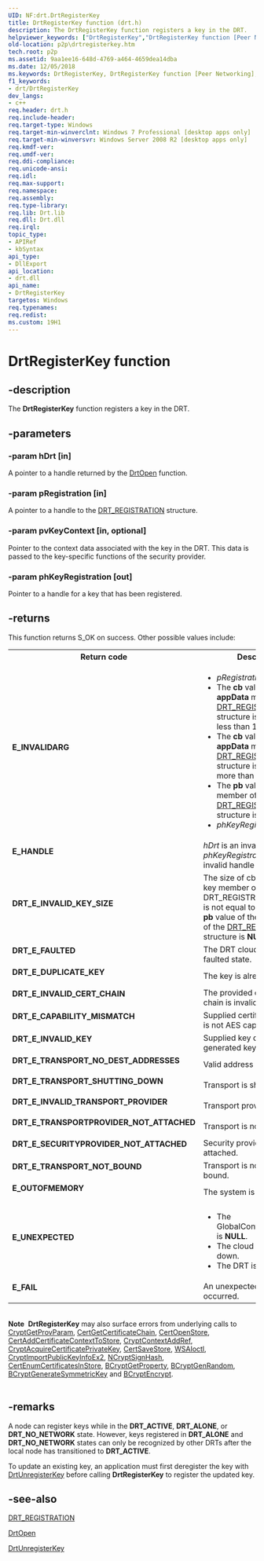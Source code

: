 ```yaml
---
UID: NF:drt.DrtRegisterKey
title: DrtRegisterKey function (drt.h)
description: The DrtRegisterKey function registers a key in the DRT.
helpviewer_keywords: ["DrtRegisterKey","DrtRegisterKey function [Peer Networking]","drt/DrtRegisterKey","p2p.drtregisterkey"]
old-location: p2p\drtregisterkey.htm
tech.root: p2p
ms.assetid: 9aa1ee16-648d-4769-a464-4659dea14dba
ms.date: 12/05/2018
ms.keywords: DrtRegisterKey, DrtRegisterKey function [Peer Networking], drt/DrtRegisterKey, p2p.drtregisterkey
f1_keywords:
- drt/DrtRegisterKey
dev_langs:
- c++
req.header: drt.h
req.include-header: 
req.target-type: Windows
req.target-min-winverclnt: Windows 7 Professional [desktop apps only]
req.target-min-winversvr: Windows Server 2008 R2 [desktop apps only]
req.kmdf-ver: 
req.umdf-ver: 
req.ddi-compliance: 
req.unicode-ansi: 
req.idl: 
req.max-support: 
req.namespace: 
req.assembly: 
req.type-library: 
req.lib: Drt.lib
req.dll: Drt.dll
req.irql: 
topic_type:
- APIRef
- kbSyntax
api_type:
- DllExport
api_location:
- drt.dll
api_name:
- DrtRegisterKey
targetos: Windows
req.typenames: 
req.redist: 
ms.custom: 19H1
---
```


# DrtRegisterKey function


## -description


The <b>DrtRegisterKey</b> function registers a key in the DRT. 


## -parameters




### -param hDrt [in]

A pointer to a handle returned by the <a href="https://docs.microsoft.com/windows/desktop/api/drt/nf-drt-drtopen">DrtOpen</a> function.


### -param pRegistration [in]

A pointer to a handle to the <a href="https://docs.microsoft.com/windows/desktop/api/drt/ns-drt-drt_registration">DRT_REGISTRATION</a> structure.


### -param pvKeyContext [in, optional]

Pointer to the context data associated with the key in the DRT. This data is passed to the key-specific functions of the security provider.


### -param phKeyRegistration [out]

Pointer to a handle for a key that has been registered.


## -returns



This function returns S_OK on success. Other possible values include:

<table>
<tr>
<th>Return code</th>
<th>Description</th>
</tr>
<tr>
<td width="40%">
<dl>
<dt><b>E_INVALIDARG</b></dt>
</dl>
</td>
<td width="60%">
<ul>
<li><i>pRegistration</i> is <b>NULL</b></li>
<li>The <b>cb</b> value  of the <b>appData</b> member of the <a href="https://docs.microsoft.com/windows/desktop/api/drt/ns-drt-drt_registration">DRT_REGISTRATION</a> structure is too large (ie. less than 1).</li>
<li>The <b>cb</b> value  of the <b>appData</b> member of the    <a href="https://docs.microsoft.com/windows/desktop/api/drt/ns-drt-drt_registration">DRT_REGISTRATION</a> structure is too large (ie. more than 5120).</li>
<li>The <b>pb</b> value  of the <b>key</b> member   of the <a href="https://docs.microsoft.com/windows/desktop/api/drt/ns-drt-drt_registration">DRT_REGISTRATION</a> structure is <b>NULL</b>.</li>
<li><i>phKeyRegistration</i> is <b>NULL</b></li>
</ul>
</td>
</tr>
<tr>
<td width="40%">
<dl>
<dt><b>E_HANDLE</b></dt>
</dl>
</td>
<td width="60%">
<i>hDrt</i> is an invalid handle or <i>phKeyRegistration</i> is an invalid handle

</td>
</tr>
<tr>
<td width="40%">
<dl>
<dt><b>DRT_E_INVALID_KEY_SIZE</b></dt>
</dl>
</td>
<td width="60%">
The size of cb value of the  key member of the DRT_REGISTRATION structure  is not equal to 256 bits or the <b>pb</b> value  of the <b>key</b> member   of the <a href="https://docs.microsoft.com/windows/desktop/api/drt/ns-drt-drt_registration">DRT_REGISTRATION</a> structure is <b>NULL</b>..

</td>
</tr>
<tr>
<td width="40%">
<dl>
<dt><b>DRT_E_FAULTED</b></dt>
</dl>
</td>
<td width="60%">
The DRT cloud is in the faulted state.

</td>
</tr>
<tr>
<td width="40%">
<dl>
<dt><b>DRT_E_DUPLICATE_KEY</b></dt>
</dl>
</td>
<td width="60%">
The key is already registered.

</td>
</tr>
<tr>
<td width="40%">
<dl>
<dt><b>DRT_E_INVALID_CERT_CHAIN</b></dt>
</dl>
</td>
<td width="60%">
The provided certification chain is invalid.

</td>
</tr>
<tr>
<td width="40%">
<dl>
<dt><b>DRT_E_CAPABILITY_MISMATCH</b></dt>
</dl>
</td>
<td width="60%">
Supplied certificate provider is not AES capable.

</td>
</tr>
<tr>
<td width="40%">
<dl>
<dt><b>DRT_E_INVALID_KEY</b></dt>
</dl>
</td>
<td width="60%">
Supplied key does not match generated key.

</td>
</tr>
<tr>
<td width="40%">
<dl>
<dt><b>DRT_E_TRANSPORT_NO_DEST_ADDRESSES</b></dt>
</dl>
</td>
<td width="60%">
Valid address not found.

</td>
</tr>
<tr>
<td width="40%">
<dl>
<dt><b>DRT_E_TRANSPORT_SHUTTING_DOWN</b></dt>
</dl>
</td>
<td width="60%">
Transport is shutting down.

</td>
</tr>
<tr>
<td width="40%">
<dl>
<dt><b>DRT_E_INVALID_TRANSPORT_PROVIDER</b></dt>
</dl>
</td>
<td width="60%">
Transport provider is <b>NULL</b>.

</td>
</tr>
<tr>
<td width="40%">
<dl>
<dt><b>DRT_E_TRANSPORTPROVIDER_NOT_ATTACHED</b></dt>
</dl>
</td>
<td width="60%">
Transport is not attached.

</td>
</tr>
<tr>
<td width="40%">
<dl>
<dt><b>DRT_E_SECURITYPROVIDER_NOT_ATTACHED</b></dt>
</dl>
</td>
<td width="60%">
Security provider is not attached.

</td>
</tr>
<tr>
<td width="40%">
<dl>
<dt><b>DRT_E_TRANSPORT_NOT_BOUND</b></dt>
</dl>
</td>
<td width="60%">
Transport is not currently bound.

</td>
</tr>
<tr>
<td width="40%">
<dl>
<dt><b>E_OUTOFMEMORY</b></dt>
</dl>
</td>
<td width="60%">
The system is out of memory.

</td>
</tr>
<tr>
<td width="40%">
<dl>
<dt><b>E_UNEXPECTED</b></dt>
</dl>
</td>
<td width="60%">
<ul>
<li>The GlobalControl.HandleTable is <b>NULL</b>.</li>
<li>The cloud is shutting down.</li>
<li>The DRT is shutting down.</li>
</ul>
</td>
</tr>
<tr>
<td width="40%">
<dl>
<dt><b>E_FAIL</b></dt>
</dl>
</td>
<td width="60%">
An unexpected fatal error has occurred.

</td>
</tr>
</table>
 

<div class="alert"><b>Note</b>  <b>DrtRegisterKey</b> may also surface errors from underlying calls to <a href="https://docs.microsoft.com/windows/desktop/api/wincrypt/nf-wincrypt-cryptgetprovparam">CryptGetProvParam</a>, <a href="https://docs.microsoft.com/windows/desktop/api/wincrypt/nf-wincrypt-certgetcertificatechain">CertGetCertificateChain</a>, <a href="https://docs.microsoft.com/windows/desktop/api/wincrypt/nf-wincrypt-certopenstore">CertOpenStore</a>, <a href="https://docs.microsoft.com/windows/desktop/api/wincrypt/nf-wincrypt-certaddcertificatecontexttostore">CertAddCertificateContextToStore</a>, <a href="https://docs.microsoft.com/windows/desktop/api/wincrypt/nf-wincrypt-cryptcontextaddref">CryptContextAddRef</a>, <a href="https://docs.microsoft.com/windows/desktop/api/wincrypt/nf-wincrypt-cryptacquirecertificateprivatekey">CryptAcquireCertificatePrivateKey</a>, <a href="https://docs.microsoft.com/windows/desktop/api/wincrypt/nf-wincrypt-certsavestore">CertSaveStore</a>, <a href="https://docs.microsoft.com/windows/desktop/api/winsock2/nf-winsock2-wsaioctl">WSAIoctl</a>, <a href="https://docs.microsoft.com/windows/desktop/api/wincrypt/nf-wincrypt-cryptimportpublickeyinfoex2">CryptImportPublicKeyInfoEx2</a>, <a href="https://docs.microsoft.com/windows/desktop/api/ncrypt/nf-ncrypt-ncryptsignhash">NCryptSignHash</a>, <a href="https://docs.microsoft.com/windows/desktop/api/wincrypt/nf-wincrypt-certenumcertificatesinstore">CertEnumCertificatesInStore</a>, <a href="https://docs.microsoft.com/windows/desktop/api/bcrypt/nf-bcrypt-bcryptgetproperty">BCryptGetProperty</a>, <a href="https://docs.microsoft.com/windows/desktop/api/bcrypt/nf-bcrypt-bcryptgenrandom">BCryptGenRandom</a>, <a href="https://docs.microsoft.com/windows/desktop/api/bcrypt/nf-bcrypt-bcryptgeneratesymmetrickey">BCryptGenerateSymmetricKey</a> and <a href="https://docs.microsoft.com/windows/desktop/api/bcrypt/nf-bcrypt-bcryptencrypt">BCryptEncrypt</a>.</div>
<div> </div>



## -remarks



 A node can register keys while in the <b>DRT_ACTIVE</b>, <b>DRT_ALONE</b>, or <b>DRT_NO_NETWORK</b> state.   However, keys registered in <b>DRT_ALONE</b> and <b>DRT_NO_NETWORK</b> states can only be recognized by other DRTs after the local node has transitioned to <b>DRT_ACTIVE</b>.

 To update an existing key, an application must first deregister the key with <a href="https://docs.microsoft.com/windows/desktop/api/drt/nf-drt-drtunregisterkey">DrtUnregisterKey</a> before calling <b>DrtRegisterKey</b> to register the updated key.




## -see-also




<a href="https://docs.microsoft.com/windows/desktop/api/drt/ns-drt-drt_registration">DRT_REGISTRATION</a>



<a href="https://docs.microsoft.com/windows/desktop/api/drt/nf-drt-drtopen">DrtOpen</a>



<a href="https://docs.microsoft.com/windows/desktop/api/drt/nf-drt-drtunregisterkey">DrtUnregisterKey</a>
 

 

